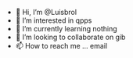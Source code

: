 - 👋 Hi, I’m @Luisbrol
- 👀 I’m interested in qpps
- 🌱 I’m currently learning nothing 
- 💞️ I’m looking to collaborate on gib
- 📫 How to reach me ... email 

<!---
Luisbrol/Luisbrol is a ✨ special ✨ repository because its `README.md` (this file) appears on your GitHub profile.
You can click the Preview link to take a look at your changes.
--->
